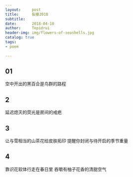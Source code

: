 ```yaml
---
layout:     post
title:      裂璺2018
subtitle:   
date:       2018-04-10
author:     Tepidrui
header-img: img/flowers-of-seashells.jpg
catalog: true
tags:
- poem
    
---
```


## 01
空中开出的黑百合是鸟群的路程 
## 2
延迟熄灭的荧光是房间的戒疤
## 3
让与雪相当的山茶花给皮肤拓印 提醒你封闭与待开启的季节重量 
## 4
靠识花软体行走在春日里 吞嚼有柚子花香的清甜空气
